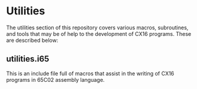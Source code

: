 # Utilities

The utilities section of this repository covers various macros, subroutines,
and tools that may be of help to the development of CX16 programs. These are
described below:

## utilities.i65

This is an include file full of macros that assist in the writing of CX16
programs in 65C02 assembly language.

